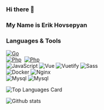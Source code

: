 

<!--
**fr13n8/fr13n8** is a ✨ _special_ ✨ repository because its `README.md` (this file) appears on your GitHub profile.

Here are some ideas to get you started:

- 🔭 I’m currently working on ...
- 🌱 I’m currently learning ...
- 👯 I’m looking to collaborate on ...
- 🤔 I’m looking for help with ...
- 💬 Ask me about ...
- 📫 How to reach me: ...
- 😄 Pronouns: ...
- ⚡ Fun fact: ...
-->

### Hi there 👋
### My Name is Erik Hovsepyan

### Languages & Tools
[![Go](https://img.shields.io/badge/--00ADD8?logo=go&logoColor=ffffff)](https://golang.org/)
\
[![Php](https://img.shields.io/badge/--21232F?logo=php&logoColor=blue)](https://www.php.net/)&nbsp;
[![Php](https://img.shields.io/badge/--00ADD8?logo=php&logoColor=ffffff)](https://laravel.com/)
\
<img alt="JavaScript" src="https://img.shields.io/badge/-JavaScript-edb200?style=flat-square&logo=javascript&logoColor=white" />&nbsp;<img alt="Vue" src="https://img.shields.io/badge/-Vue-384960?style=flat-square&logo=vue.js&logoColor=white" />&nbsp;<img alt="Vuetify" src="https://img.shields.io/badge/-Vuetify-1696f5?style=flat-square&logo=vuetify&logoColor=white" />&nbsp;<img alt="Sass" src="https://img.shields.io/badge/-Sass-CC6699?style=flat-square&logo=sass&logoColor=white" />
\
<img alt="Docker" src="https://img.shields.io/badge/-Docker-43853d?style=flat-square&logo=Docker&logoColor=blue" />&nbsp;<img alt="Nginx" src="https://img.shields.io/badge/-Nginx-43853d?style=flat-square&logo=nginx&logoColor=green" />
\
<img alt="Mysql" src="https://img.shields.io/badge/-Mysql-43853d?style=flat-square&logo=mysql&logoColor=white" />&nbsp;<img alt="Mysql" src="https://img.shields.io/badge/-Postgresql-1696f5?style=flat-square&logo=postgresql&logoColor=white" />

![Top Languages Card](https://github-readme-stats.vercel.app/api/top-langs/?username=fr13n8&theme=chartreuse-dark&layout=compact)

![Github stats](https://github-readme-stats.vercel.app/api?username=fr13n8&theme=chartreuse-dark&show_icons=true&count_private=true)



